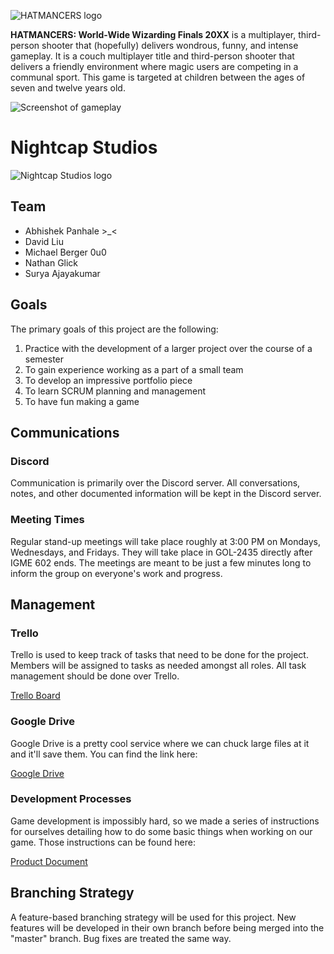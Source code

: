 ![HATMANCERS logo](https://i.imgur.com/plaUW5a.png)

**HATMANCERS: World-Wide Wizarding Finals 20XX** is a multiplayer, third-person
shooter that (hopefully) delivers wondrous, funny, and intense gameplay. It is
a couch multiplayer title and third-person shooter that delivers a friendly
environment where magic users are competing in a communal sport. This game is
targeted at children between the ages of seven and twelve years old.

![Screenshot of gameplay](https://i.imgur.com/KnwfudW.png)

# Nightcap Studios
![Nightcap Studios logo](https://i.imgur.com/kBbHf9W.png)

## Team

- Abhishek Panhale >_<
- David Liu
- Michael Berger 0u0
- Nathan Glick
- Surya Ajayakumar

## Goals
The primary goals of this project are the following:
1. Practice with the development of a larger project over the course of a semester
2. To gain experience working as a part of a small team
3. To develop an impressive portfolio piece
4. To learn SCRUM planning and management
5. To have fun making a game

## Communications

### Discord
Communication is primarily over the Discord server. All conversations, notes, and other documented information will be kept in the Discord server.

### Meeting Times
Regular stand-up meetings will take place roughly at 3:00 PM on Mondays, Wednesdays, and Fridays. They will take place in GOL-2435 directly after IGME 602 ends. The meetings are meant to be just a few minutes long to inform the group on everyone's work and progress. 

## Management

### Trello
Trello is used to keep track of tasks that need to be done for the project. Members will be assigned to tasks as needed amongst all roles. All task management should be done over Trello.

[Trello Board](https://trello.com/b/QD5uso8A/wizards-with-hats)

### Google Drive
Google Drive is a pretty cool service where we can chuck large files at it and it'll save them. You can find the link here:

[Google Drive](https://drive.google.com/drive/folders/1_EkX93Jr42Y3Sng88yiRZOCuJ8a5382c)

### Development Processes
Game development is impossibly hard, so we made a series of instructions for ourselves detailing how to do some basic things when working on our game. Those instructions can be found here:

[Product Document](https://docs.google.com/document/d/1NvYEUAAkOdUojsbtYIxrwE6MzRtUaYdsf2VEoeeR5Ds/)

## Branching Strategy
A feature-based branching strategy will be used for this project. New features will be developed in their own branch before being merged into the "master" branch. Bug fixes are treated the same way.